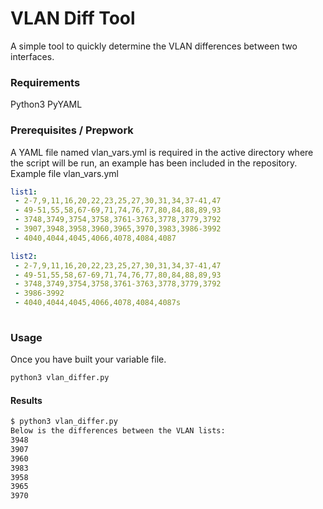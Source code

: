 # VLAN Diff Tool
A simple tool to quickly determine the VLAN differences between two interfaces.

### Requirements

Python3
PyYAML

### Prerequisites  / Prepwork

A YAML file named vlan_vars.yml is required in the active directory where the script will be run, an example has been included in the repository.
Example file vlan_vars.yml

```yaml
list1:
 - 2-7,9,11,16,20,22,23,25,27,30,31,34,37-41,47
 - 49-51,55,58,67-69,71,74,76,77,80,84,88,89,93
 - 3748,3749,3754,3758,3761-3763,3778,3779,3792
 - 3907,3948,3958,3960,3965,3970,3983,3986-3992
 - 4040,4044,4045,4066,4078,4084,4087

list2:
 - 2-7,9,11,16,20,22,23,25,27,30,31,34,37-41,47
 - 49-51,55,58,67-69,71,74,76,77,80,84,88,89,93
 - 3748,3749,3754,3758,3761-3763,3778,3779,3792
 - 3986-3992
 - 4040,4044,4045,4066,4078,4084,4087s
  
```


### Usage

Once you have built your variable file.
```bash
python3 vlan_differ.py 
```

#### Results

```bash
$ python3 vlan_differ.py 
Below is the differences between the VLAN lists:
3948
3907
3960
3983
3958
3965
3970
```
